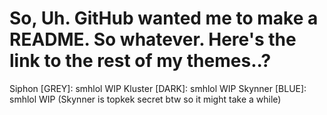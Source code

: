So, Uh. GitHub wanted me to make a README. So whatever.
Here's the link to the rest of my themes..?
===================================================
Siphon [GREY]: smhlol WIP
Kluster [DARK]: smhlol WIP
Skynner [BLUE]: smhlol WIP (Skynner is topkek secret btw so it might take a while)
